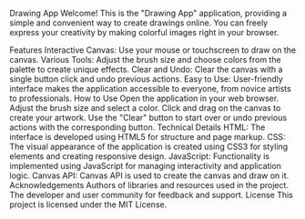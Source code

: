 Drawing App
Welcome! This is the "Drawing App" application, providing a simple and convenient way to create drawings online. You can freely express your creativity by making colorful images right in your browser.

Features
Interactive Canvas: Use your mouse or touchscreen to draw on the canvas.
Various Tools: Adjust the brush size and choose colors from the palette to create unique effects.
Clear and Undo: Clear the canvas with a single button click and undo previous actions.
Easy to Use: User-friendly interface makes the application accessible to everyone, from novice artists to professionals.
How to Use
Open the application in your web browser.
Adjust the brush size and select a color.
Click and drag on the canvas to create your artwork.
Use the "Clear" button to start over or undo previous actions with the corresponding button.
Technical Details
HTML: The interface is developed using HTML5 for structure and page markup.
CSS: The visual appearance of the application is created using CSS3 for styling elements and creating responsive design.
JavaScript: Functionality is implemented using JavaScript for managing interactivity and application logic.
Canvas API: Canvas API is used to create the canvas and draw on it.
Acknowledgements
Authors of libraries and resources used in the project.
The developer and user community for feedback and support.
License
This project is licensed under the MIT License.